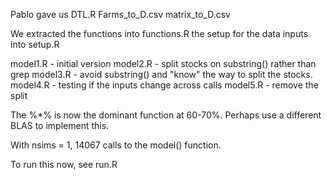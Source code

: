 Pablo gave us
  DTL.R
  Farms_to_D.csv
  matrix_to_D.csv

We extracted 
  the functions into functions.R
  the setup for the data inputs into setup.R


model1.R - initial version
model2.R - split stocks on substring() rather than grep
model3.R - avoid substring() and "know" the way to split the stocks.
model4.R - testing if the inputs change across calls
model5.R - remove the split

The %*% is now the dominant function at 60-70%. Perhaps use a different BLAS to implement this.

With nsims = 1, 14067 calls to the model() function.

To run this now, see run.R